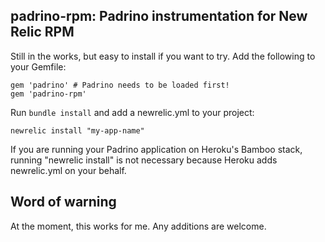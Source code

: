 ## padrino-rpm: Padrino instrumentation for New Relic RPM

Still in the works, but easy to install if you want to try. Add the following to your Gemfile:

    gem 'padrino' # Padrino needs to be loaded first!
    gem 'padrino-rpm'
    
Run `bundle install` and add a newrelic.yml to your project:

    newrelic install "my-app-name"

If you are running your Padrino application on Heroku's Bamboo stack, running "newrelic install" is not necessary because Heroku adds newrelic.yml on your behalf.

## Word of warning

At the moment, this works for me. Any additions are welcome.
